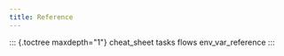 ```yaml
---
title: Reference
---
```


::: {.toctree maxdepth="1"}
cheat_sheet tasks flows env_var_reference
:::
